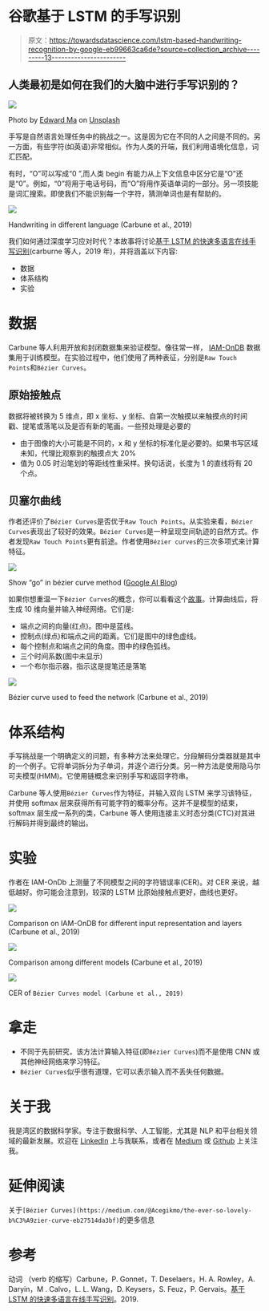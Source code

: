 # 谷歌基于 LSTM 的手写识别

> 原文：<https://towardsdatascience.com/lstm-based-handwriting-recognition-by-google-eb99663ca6de?source=collection_archive---------13----------------------->

## 人类最初是如何在我们的大脑中进行手写识别的？

![](img/2dc3688998e9de720b6e6160e1f33afc.png)

Photo by [Edward Ma](https://unsplash.com/@makcedward?utm_source=medium&utm_medium=referral) on [Unsplash](https://unsplash.com?utm_source=medium&utm_medium=referral)

手写是自然语言处理任务中的挑战之一。这是因为它在不同的人之间是不同的。另一方面，有些字符(如英语)非常相似。作为人类的开端，我们利用语境化信息，词汇匹配。

有时，“O”可以写成“0 ”,而人类 begin 有能力从上下文信息中区分它是“O”还是“0”。例如，“0”将用于电话号码，而“O”将用作英语单词的一部分。另一项技能是词汇搜索。即使我们不能识别每一个字符，猜测单词也是有帮助的。

![](img/dd8eba078a14d0005a1e77db8f180e8d.png)

Handwriting in different language (Carbune et al., 2019)

我们如何通过深度学习应对时代？本故事将讨论[基于 LSTM 的快速多语言在线手写识别](https://arxiv.org/pdf/1902.10525.pdf)(carburne 等人，2019 年)，并将涵盖以下内容:

*   数据
*   体系结构
*   实验

# 数据

Carbune 等人利用开放和封闭数据集来验证模型。像往常一样， [IAM-OnDB](http://www.fki.inf.unibe.ch/databases/iam-on-line-handwriting-database) 数据集用于训练模型。在实验过程中，他们使用了两种表征，分别是`Raw Touch Points`和`Bézier Curves`。

## 原始接触点

数据将被转换为 5 维点，即 x 坐标、y 坐标、自第一次触摸以来触摸点的时间戳、提笔或落笔以及是否有新的笔画。一些预处理是必要的

*   由于图像的大小可能是不同的，x 和 y 坐标的标准化是必要的。如果书写区域未知，代理比观察到的触摸点大 20%
*   值为 0.05 时沿笔划的等距线性重采样。换句话说，长度为 1 的直线将有 20 个点。

## 贝塞尔曲线

作者还评价了`Bézier Curves`是否优于`Raw Touch Points`。从实验来看，`Bézier Curves`表现出了较好的效果。`Bézier Curves`是一种呈现空间轨迹的自然方式。作者发现`Raw Touch Points`更有前途。作者使用`Bézier curves`的三次多项式来计算特征。

![](img/9eda9c15a344d06fcb34a451599276f4.png)

Show “go” in bézier curve method ([Google AI Blog](https://ai.googleblog.com/2019/03/rnn-based-handwriting-recognition-in.html))

如果你想重温一下`Bézier Curves`的概念，你可以看看这个[故事](https://medium.com/@Acegikmo/the-ever-so-lovely-b%C3%A9zier-curve-eb27514da3bf)。计算曲线后，将生成 10 维向量并输入神经网络。它们是:

*   端点之间的向量(红点)。图中是蓝线。
*   控制点(绿点)和端点之间的距离。它们是图中的绿色虚线。
*   每个控制点和端点之间的角度。图中的绿色弧线。
*   三个时间系数(图中未显示)
*   一个布尔指示器，指示这是提笔还是落笔

![](img/c17b648d05ad0d5484dd6fd254498c22.png)

Bézier curve used to feed the network (Carbune et al., 2019)

# 体系结构

手写挑战是一个明确定义的问题，有多种方法来处理它。分段解码分类器就是其中的一个例子。它将单词拆分为子单词，并逐个进行分类。另一种方法是使用隐马尔可夫模型(HMM)。它使用链概念来识别手写和返回字符串。

Carbune 等人使用`Bézier Curves`作为特征，并输入双向 LSTM 来学习该特征，并使用 softmax 层来获得所有可能字符的概率分布。这并不是模型的结束，softmax 层生成一系列的类，Carbune 等人使用连接主义时态分类(CTC)对其进行解码并得到最终的输出。

# 实验

作者在 IAM-OnDb 上测量了不同模型之间的字符错误率(CER)。对 CER 来说，越低越好。你可能会注意到，较深的 LSTM 比原始接触点更好，曲线也更好。

![](img/a12e527d7a50aa0beaff6f8fd44e5c8c.png)

Comparison on IAM-OnDB for different input representation and layers (Carbune et al., 2019)

![](img/522c2ee7021a6fe84c32a66d96eeb3cd.png)

Comparison among different models (Carbune et al., 2019)

![](img/e92caa1ab3eca177538ba8f2c8600772.png)

CER of `Bézier Curves model (Carbune et al., 2019)`

# 拿走

*   不同于先前研究，该方法计算输入特征(即`Bézier Curves`)而不是使用 CNN 或其他神经网络来学习特征。
*   `Bézier Curves`似乎很有道理，它可以表示输入而不丢失任何数据。

# 关于我

我是湾区的数据科学家。专注于数据科学、人工智能，尤其是 NLP 和平台相关领域的最新发展。欢迎在 [LinkedIn](https://www.linkedin.com/in/edwardma1026) 上与我联系，或者在 [Medium](http://medium.com/@makcedward/) 或 [Github](https://github.com/makcedward) 上关注我。

# 延伸阅读

关于`[Bézier Curves](https://medium.com/@Acegikmo/the-ever-so-lovely-b%C3%A9zier-curve-eb27514da3bf)`的更多信息

# 参考

动词 （verb 的缩写）Carbune，P. Gonnet，T. Deselaers，H. A. Rowley，A. Daryin，M . Calvo，L. L. Wang，D. Keysers，S. Feuz，P. Gervais。[基于 LSTM 的快速多语言在线手写识别](https://arxiv.org/pdf/1902.10525.pdf)。2019.